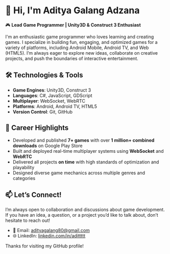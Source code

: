 # 👋 Hi, I'm Aditya Galang Adzana

🎮 **Lead Game Programmer | Unity3D & Construct 3 Enthusiast**

I'm an enthusiastic game programmer who loves learning and creating games. I specialize in building fun, engaging, and optimized games for a variety of platforms, including Android Mobile, Android TV, and Web (HTML5). I’m always eager to explore new ideas, collaborate on creative projects, and push the boundaries of interactive entertainment.

## 🛠️ Technologies & Tools
- **Game Engines**: Unity3D, Construct 3  
- **Languages**: C#, JavaScript, GDScript  
- **Multiplayer**: WebSocket, WebRTC  
- **Platforms**: Android, Android TV, HTML5  
- **Version Control**: Git, GitHub  

## 🚀 Career Highlights
- Developed and published **7+ games** with over **1 million+ combined downloads** on Google Play Store  
- Built and deployed real-time multiplayer systems using **WebSocket** and **WebRTC**  
- Delivered all projects **on time** with high standards of optimization and playability  
- Designed diverse game mechanics across multiple genres and categories  

## 📫 Let’s Connect!
I’m always open to collaboration and discussions about game development. If you have an idea, a question, or a project you’d like to talk about, don’t hesitate to reach out!
- 📧 Email: adityagalang80@gmail.com
- 🌐 LinkedIn: [linkedin.com/in/adittttt](https://www.linkedin.com/in/adittttt)

Thanks for visiting my GitHub profile!

